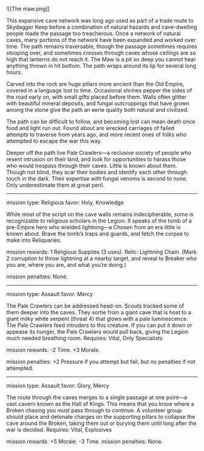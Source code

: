 ![[The maw.png]]

This expansive cave network was long ago used as part of a trade route to Skydagger Keep before a combination of natural hazards and cave-dwelling people made the passage too treacherous. Once a network of natural caves, many portions of the network have been expanded and worked over time. The path remains traversable, though the passage sometimes requires stooping over, and sometimes crosses through caves whose ceilings are so high that lanterns do not reach it. The Maw is a pit so deep you cannot hear anything thrown in hit bottom. The path wraps around its lip for several long hours.

Carved into the rock are huge pillars more ancient than the Old Empire, covered in a language lost to time. Occasional shrines pepper the sides of the road early on, with small gifts placed before them. Walls often glitter with beautiful mineral deposits, and fungal outcroppings that have grown among the stone give the path an eerie quality both natural and civilized.

The path can be difficult to follow, and becoming lost can mean death once food and light run out. Found about are wrecked carriages of failed attempts to traverse from years ago, and more recent ones of folks who attempted to escape the war this way.

Deeper off the path live Pale Crawlers—a reclusive society of people who resent intrusion on their land, and look for opportunities to harass those who would trespass through their caves. Little is known about them. Though not blind, they scar their bodies and identify each other through touch in the dark. Their expertise with fungal venoms is second to none. Only underestimate them at great peril.

---

mission type: Religious favor: Holy, Knowledge

While most of the script on the cave walls remains indecipherable, some is recognizable to religious scholars in the Legion. It speaks of the tomb of a pre-Empire hero who wielded lightning—a Chosen from an era little is known about. Brave the tomb’s traps and guards, and fetch the corpse to make into Reliquaries.

mission rewards: 1 Religious Supplies (3 uses). Relic: Lightning Chain. (Mark 2 corruption to throw lightning at a nearby target, and reveal to Breaker who you are, where you are, and what you’re doing.)

mission penalties: None.

---

mission type: Assault favor: Mercy

The Pale Crawlers can be addressed head-on. Scouts tracked some of them deeper into the caves. They sortie from a giant cave that is host to a giant milky white serpent (threat 4) that glows with a pale luminescence. The Pale Crawlers feed intruders to this creature. If you can put it down or appease its hunger, the Pale Crawlers would pull back, giving the Legion much needed breathing room. Requires: Vital, Only Specialists

mission rewards: -2 Time. +3 Morale.

mission penalties: +2 Pressure if you attempt but fail, but no penalties if not attempted.

---

mission type: Assault favor: Glory, Mercy

The route through the caves merges to a single passage at one point—a vast cavern known as the Hall of Kings. This means that you know where a Broken chasing you must pass through to continue. A volunteer group should place and detonate charges on the supporting pillars to collapse the cave around the Broken, taking them out or burying them until long after the war is decided. Requires: Vital, Explosives

mission rewards: +5 Morale. -3 Time. mission penalties: None.